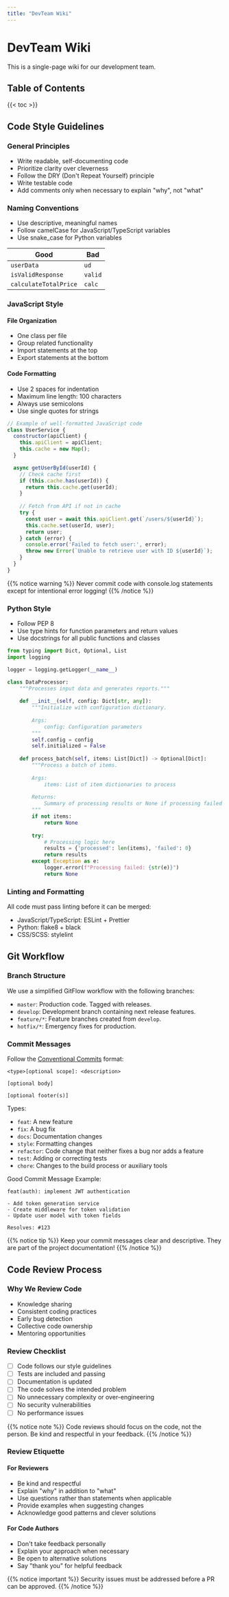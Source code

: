```yaml
---
title: "DevTeam Wiki"
---
```


# DevTeam Wiki

This is a single-page wiki for our development team.

## Table of Contents
{{< toc >}}

## Code Style Guidelines

### General Principles

* Write readable, self-documenting code
* Prioritize clarity over cleverness
* Follow the DRY (Don't Repeat Yourself) principle
* Write testable code
* Add comments only when necessary to explain "why", not "what"

### Naming Conventions

* Use descriptive, meaningful names
* Follow camelCase for JavaScript/TypeScript variables
* Use snake_case for Python variables

| Good                  | Bad     |
|-----------------------|---------|
| `userData`            | `ud`    |
| `isValidResponse`     | `valid` |
| `calculateTotalPrice` | `calc`  |

### JavaScript Style

#### File Organization

* One class per file
* Group related functionality
* Import statements at the top
* Export statements at the bottom

#### Code Formatting

* Use 2 spaces for indentation
* Maximum line length: 100 characters
* Always use semicolons
* Use single quotes for strings

```javascript
// Example of well-formatted JavaScript code
class UserService {
  constructor(apiClient) {
    this.apiClient = apiClient;
    this.cache = new Map();
  }

  async getUserById(userId) {
    // Check cache first
    if (this.cache.has(userId)) {
      return this.cache.get(userId);
    }
    
    // Fetch from API if not in cache
    try {
      const user = await this.apiClient.get(`/users/${userId}`);
      this.cache.set(userId, user);
      return user;
    } catch (error) {
      console.error('Failed to fetch user:', error);
      throw new Error(`Unable to retrieve user with ID ${userId}`);
    }
  }
}
```

{{% notice warning %}}
Never commit code with console.log statements except for intentional error logging!
{{% /notice %}}

### Python Style

* Follow PEP 8
* Use type hints for function parameters and return values
* Use docstrings for all public functions and classes

```python
from typing import Dict, Optional, List
import logging

logger = logging.getLogger(__name__)

class DataProcessor:
    """Processes input data and generates reports."""
    
    def __init__(self, config: Dict[str, any]):
        """Initialize with configuration dictionary.
        
        Args:
            config: Configuration parameters
        """
        self.config = config
        self.initialized = False
    
    def process_batch(self, items: List[Dict]) -> Optional[Dict]:
        """Process a batch of items.
        
        Args:
            items: List of item dictionaries to process
            
        Returns:
            Summary of processing results or None if processing failed
        """
        if not items:
            return None
            
        try:
            # Processing logic here
            results = {'processed': len(items), 'failed': 0}
            return results
        except Exception as e:
            logger.error(f"Processing failed: {str(e)}")
            return None
```

### Linting and Formatting

All code must pass linting before it can be merged:

* JavaScript/TypeScript: ESLint + Prettier
* Python: flake8 + black
* CSS/SCSS: stylelint

## Git Workflow

### Branch Structure

We use a simplified GitFlow workflow with the following branches:

* `master`: Production code. Tagged with releases.
* `develop`: Development branch containing next release features.
* `feature/*`: Feature branches created from `develop`.
* `hotfix/*`: Emergency fixes for production.

### Commit Messages

Follow the [Conventional Commits](https://www.conventionalcommits.org/) format:

```
<type>[optional scope]: <description>

[optional body]

[optional footer(s)]
```

Types:

* `feat`: A new feature
* `fix`: A bug fix
* `docs`: Documentation changes
* `style`: Formatting changes
* `refactor`: Code change that neither fixes a bug nor adds a feature
* `test`: Adding or correcting tests
* `chore`: Changes to the build process or auxiliary tools

Good Commit Message Example:
```
feat(auth): implement JWT authentication

- Add token generation service
- Create middleware for token validation
- Update user model with token fields

Resolves: #123
```

{{% notice tip %}}
Keep your commit messages clear and descriptive. They are part of the project documentation!
{{% /notice %}}

## Code Review Process

### Why We Review Code

* Knowledge sharing
* Consistent coding practices
* Early bug detection
* Collective code ownership
* Mentoring opportunities

### Review Checklist

- [ ] Code follows our style guidelines
- [ ] Tests are included and passing
- [ ] Documentation is updated
- [ ] The code solves the intended problem
- [ ] No unnecessary complexity or over-engineering
- [ ] No security vulnerabilities
- [ ] No performance issues

{{% notice note %}}
Code reviews should focus on the code, not the person. Be kind and respectful in your feedback.
{{% /notice %}}

### Review Etiquette

#### For Reviewers
* Be kind and respectful
* Explain "why" in addition to "what"
* Use questions rather than statements when applicable
* Provide examples when suggesting changes
* Acknowledge good patterns and clever solutions

#### For Code Authors
* Don't take feedback personally
* Explain your approach when necessary
* Be open to alternative solutions
* Say "thank you" for helpful feedback

{{% notice important %}}
Security issues must be addressed before a PR can be approved.
{{% /notice %}}